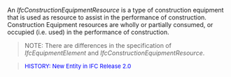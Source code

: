 ﻿An _IfcConstructionEquipmentResource_ is a type of construction equipment that is used as resource to assist in the performance of construction. Construction Equipment resources are wholly or partially consumed, or occupied (i.e. used) in the performance of construction.

> NOTE: There are differences in the specification of _IfcEquipmentElement_ and _IfcConstructionEquipmentResource_.
>

> <font color="#0000FF" size="-1">HISTORY: New Entity in IFC
		Release 2.0 </font>
